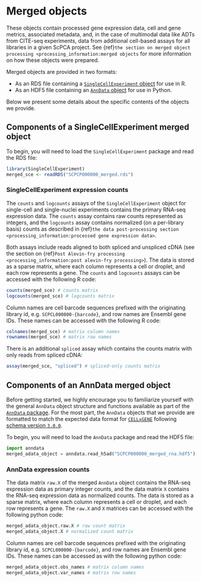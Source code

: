 # Merged objects

These objects contain processed gene expression data, cell and gene metrics, associated metadata, and, in the case of multimodal data like ADTs from CITE-seq experiments, data from additional cell-based assays for all libraries in a given ScPCA project.
See {ref}`the section on merged object processing <processing_information:merged objects` for more information on how these objects were prepared.

Merged objects are provided in two formats:
  - As an RDS file containing a [`SingleCellExperiment` object](http://bioconductor.org/books/3.17/OSCA.intro/the-singlecellexperiment-class.html) for use in R.
  - As an HDF5 file containing an [`AnnData` object](https://anndata.readthedocs.io/en/latest/index.html) for use in Python.


Below we present some details about the specific contents of the objects we provide.

## Components of a SingleCellExperiment merged object

To begin, you will need to load the `SingleCellExperiment` package and read the RDS file:

```r
library(SingleCellExperiment)
merged_sce <- readRDS("SCPCP000000_merged.rds")
```

### SingleCellExperiment expression counts

The `counts` and `logcounts` assays of the `SingleCellExperiment` object for single-cell and single-nuclei experiments contains the primary RNA-seq expression data.
The `counts` assay contains raw counts represented as integers, and the `logcounts` assay contains normalized (on a per-library basis) counts as described in {ref}`the data post-processing section <processing_information:processed gene expression data>`.

Both assays include reads aligned to both spliced and unspliced cDNA (see the section on {ref}`Post Alevin-fry processing <processing_information:post alevin-fry processing>`).
The data is stored as a sparse matrix, where each column represents a cell or droplet, and each row represents a gene.
The `counts` and `logcounts` assays can be accessed with the following R code:

```r
counts(merged_sce) # counts matrix
logcounts(merged_sce) # logcounts matrix
```

Column names are cell barcode sequences prefixed with the originating library id, e.g. `SCPCL000000-{barcode}`, and row names are Ensembl gene IDs.
These names can be accessed with the following R code:

```r
colnames(merged_sce) # matrix column names
rownames(merged_sce) # matrix row names
```

There is an additional `spliced` assay which contains the counts matrix with only reads from spliced cDNA:

```r
assay(merged_sce, "spliced") # spliced-only counts matrix
```





## Components of an AnnData merged object

Before getting started, we highly encourage you to familiarize yourself with the general `AnnData` object structure and functions available as part of the [`AnnData` package](https://anndata.readthedocs.io/en/latest/index.html).
For the most part, the `AnnData` objects that we provide are formatted to match the expected data format for [`CELLxGENE`](https://cellxgene.cziscience.com/) following [schema version `3.0.0`](https://github.com/chanzuckerberg/single-cell-curation/blob/main/schema/3.0.0/schema.md).

To begin, you will need to load the `AnnData` package and read the HDF5 file:

```python
import anndata
merged_adata_object = anndata.read_h5ad("SCPCP000000_merged_rna.hdf5")
```

### AnnData expression counts

The data matrix `raw.X` of the merged `AnnData` object contains the RNA-seq expression data as primary integer counts, and the data matrix `X` contains the RNA-seq expression data as normalized counts.
The data is stored as a sparse matrix, where each column represents a cell or droplet, and each row represents a gene.
The `raw.X` and `X` matrices can be accessed with the following python code:

```python
merged_adata_object.raw.X # raw count matrix
merged_adata_object.X # normalized count matrix
```

Column names are cell barcode sequences prefixed with the originating library id, e.g. `SCPCL000000-{barcode}`, and row names are Ensembl gene IDs.
These names can be accessed as with the following python code:


```python
merged_adata_object.obs_names # matrix column names
merged_adata_object.var_names # matrix row names
```



